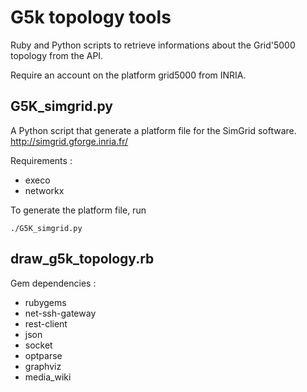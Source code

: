 G5k topology tools
==================

Ruby and Python scripts to retrieve informations about the Grid'5000 topology from the API.

Require an account on the platform grid5000 from INRIA.


G5K_simgrid.py
--------------
A Python script that generate a platform file for the SimGrid software.
http://simgrid.gforge.inria.fr/

Requirements : 
- execo
- networkx

To generate the platform file, run

    ./G5K_simgrid.py
    
    

draw_g5k_topology.rb
--------------------

Gem dependencies :
- rubygems
- net-ssh-gateway
- rest-client
- json
- socket
- optparse
- graphviz
- media_wiki




